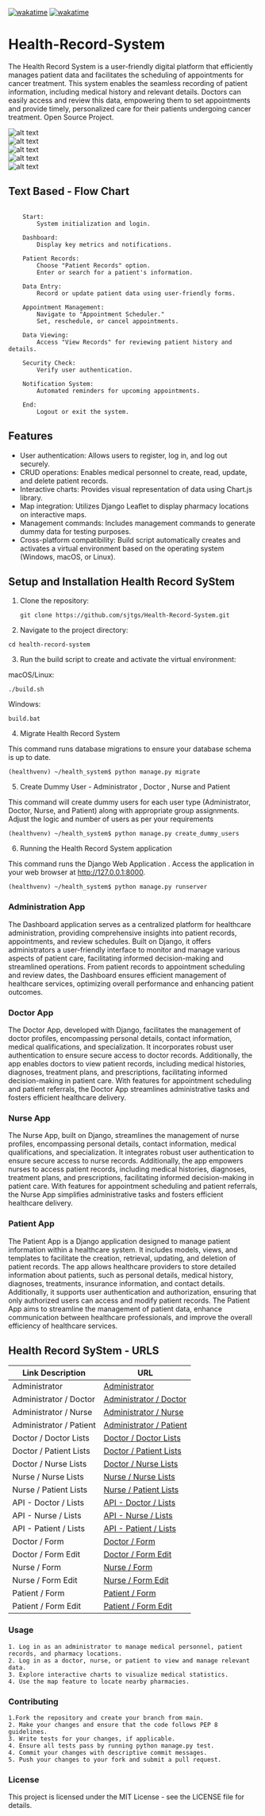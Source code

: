 [![wakatime](https://wakatime.com/badge/user/bdc21cbc-aa7c-4598-8214-34428f55f625/project/018d5f0c-c576-46e1-9304-efbb926e54d4.svg)](https://wakatime.com/badge/user/bdc21cbc-aa7c-4598-8214-34428f55f625/project/018d5f0c-c576-46e1-9304-efbb926e54d4)
[![wakatime](https://wakatime.com/badge/github/sjtgs/Health-Record-System.svg)](https://wakatime.com/badge/github/sjtgs/Health-Record-System)

# Health-Record-System

The Health Record System is a user-friendly digital platform that efficiently manages patient data and facilitates the scheduling of appointments for cancer treatment. This system enables the seamless recording of patient information, including medical history and relevant details. Doctors can easily access and review this data, empowering them to set appointments and provide timely, personalized care for their patients undergoing cancer treatment. Open Source Project.

![alt text](<health_system/images/Health Record SyStem Dashboard - Login.png>)
<br>
![alt text](<health_system/images/Health Record SyStem Dashboard - Administrator.png>)
<br>
![alt text](<health_system/images/Health Record SyStem Dashboard - Visual.png>)
<br>
![alt text](<health_system/images/Health Record SyStem Dashboard - Doctor Form.png>)
<br>
![alt text](<health_system/images/Unauthorized Health Record SyStem Dashboard.png>)

## Text Based - Flow Chart

```

    Start:
        System initialization and login.

    Dashboard:
        Display key metrics and notifications.

    Patient Records:
        Choose "Patient Records" option.
        Enter or search for a patient's information.

    Data Entry:
        Record or update patient data using user-friendly forms.

    Appointment Management:
        Navigate to "Appointment Scheduler."
        Set, reschedule, or cancel appointments.

    Data Viewing:
        Access "View Records" for reviewing patient history and details.

    Security Check:
        Verify user authentication.

    Notification System:
        Automated reminders for upcoming appointments.

    End:
        Logout or exit the system.

```

## Features

- User authentication: Allows users to register, log in, and log out securely.
- CRUD operations: Enables medical personnel to create, read, update, and delete patient records.
- Interactive charts: Provides visual representation of data using Chart.js library.
- Map integration: Utilizes Django Leaflet to display pharmacy locations on interactive maps.
- Management commands: Includes management commands to generate dummy data for testing purposes.
- Cross-platform compatibility: Build script automatically creates and activates a virtual environment based on the operating system (Windows, macOS, or Linux).

## Setup and Installation Health Record SyStem

1. Clone the repository:

   ```
   git clone https://github.com/sjtgs/Health-Record-System.git
   ```

2. Navigate to the project directory:

```
cd health-record-system
```

3. Run the build script to create and activate the virtual environment:

macOS/Linux:

```
./build.sh
```

Windows:

```
build.bat
```

4. Migrate Health Record System

This command runs database migrations to ensure your database schema is up to date.

```
(healthvenv) ~/health_system$ python manage.py migrate 
```

5. Create Dummy User  - Administrator , Doctor , Nurse and Patient

This command will create dummy users for each user type (Administrator, Doctor, Nurse, and Patient) along with appropriate group assignments. Adjust the logic and number of users as per your requirements

```
(healthvenv) ~/health_system$ python manage.py create_dummy_users
```

6. Running the Health Record System application

This command runs the Django Web Application . Access the application in your web browser at <http://127.0.0.1:8000>.

```
(healthvenv) ~/health_system$ python manage.py runserver   
```

### Administration App

The Dashboard application serves as a centralized platform for healthcare administration, providing comprehensive insights into patient records, appointments, and review schedules. Built on Django, it offers administrators a user-friendly interface to monitor and manage various aspects of patient care, facilitating informed decision-making and streamlined operations. From patient records to appointment scheduling and review dates, the Dashboard ensures efficient management of healthcare services, optimizing overall performance and enhancing patient outcomes.

### Doctor App

The Doctor App, developed with Django, facilitates the management of doctor profiles, encompassing personal details, contact information, medical qualifications, and specialization. It incorporates robust user authentication to ensure secure access to doctor records. Additionally, the app enables doctors to view patient records, including medical histories, diagnoses, treatment plans, and prescriptions, facilitating informed decision-making in patient care. With features for appointment scheduling and patient referrals, the Doctor App streamlines administrative tasks and fosters efficient healthcare delivery.

### Nurse  App

The Nurse App, built on Django, streamlines the management of nurse profiles, encompassing personal details, contact information, medical qualifications, and specialization. It integrates robust user authentication to ensure secure access to nurse records. Additionally, the app empowers nurses to access patient records, including medical histories, diagnoses, treatment plans, and prescriptions, facilitating informed decision-making in patient care. With features for appointment scheduling and patient referrals, the Nurse App simplifies administrative tasks and fosters efficient healthcare delivery.

### Patient App

The Patient App is a Django application designed to manage patient information within a healthcare system. It includes models, views, and templates to facilitate the creation, retrieval, updating, and deletion of patient records. The app allows healthcare providers to store detailed information about patients, such as personal details, medical history, diagnoses, treatments, insurance information, and contact details. Additionally, it supports user authentication and authorization, ensuring that only authorized users can access and modify patient records. The Patient App aims to streamline the management of patient data, enhance communication between healthcare professionals, and improve the overall efficiency of healthcare services.

## Health Record SyStem - URLS

| Link Description | URL |
|------------------|-----|
| Administrator    | [Administrator](http://127.0.0.1:8000/administrator/admin-dashboard/) |
| Administrator / Doctor | [Administrator / Doctor](http://127.0.0.1:8000/administrator/doctor-form/) |
| Administrator / Nurse | [Administrator / Nurse](http://127.0.0.1:8000/administrator/nurse-form/) |
| Administrator / Patient | [Administrator / Patient](http://127.0.0.1:8000/administrator/patient-form/) |
| Doctor / Doctor Lists | [Doctor / Doctor Lists](http://127.0.0.1:8000/doctor/doctor-lists/) |
| Doctor / Patient Lists | [Doctor / Patient Lists](http://127.0.0.1:8000/doctor/patient-lists/) |
| Doctor / Nurse Lists | [Doctor / Nurse Lists](http://127.0.0.1:8000/doctor/nurse-lists/) |
| Nurse / Nurse Lists | [Nurse / Nurse Lists](http://127.0.0.1:8000/nurse/nurse-lists/) |
| Nurse / Patient Lists | [Nurse / Patient Lists](http://127.0.0.1:8000/nurse/patient-lists/) |
| API - Doctor / Lists | [API - Doctor / Lists](http://127.0.0.1:8000/api/doctors/doctors/) |
| API - Nurse / Lists | [API - Nurse / Lists](http://127.0.0.1:8000/api/nurses/nurses/) |
| API - Patient / Lists | [API - Patient / Lists](http://127.0.0.1:8000/api/patients/patients/) |
| Doctor / Form | [Doctor / Form](http://127.0.0.1:8000/doctor/doctor-form/) |
| Doctor / Form Edit | [Doctor / Form Edit](http://127.0.0.1:8000/doctor/int:auto_id/doctor-form-edit/) |
| Nurse / Form | [Nurse / Form](http://127.0.0.1:8000/nurse/nurse-form/) |
| Nurse / Form Edit | [Nurse / Form Edit](http://127.0.0.1:8000/nurse/int:auto_id/nurse-form-edit/) |
| Patient / Form | [Patient / Form](http://127.0.0.1:8000/Patient/patient-form/) |
| Patient / Form Edit | [Patient / Form Edit](http://127.0.0.1:8000/patient/int:auto_id/patient-form-edit/) |

### Usage

    1. Log in as an administrator to manage medical personnel, patient records, and pharmacy locations.
    2. Log in as a doctor, nurse, or patient to view and manage relevant data.
    3. Explore interactive charts to visualize medical statistics.
    4. Use the map feature to locate nearby pharmacies.

### Contributing

    1.Fork the repository and create your branch from main.
    2. Make your changes and ensure that the code follows PEP 8 guidelines.
    3. Write tests for your changes, if applicable.
    4. Ensure all tests pass by running python manage.py test.
    4. Commit your changes with descriptive commit messages.
    5. Push your changes to your fork and submit a pull request.

### License

This project is licensed under the MIT License - see the LICENSE file for details.
